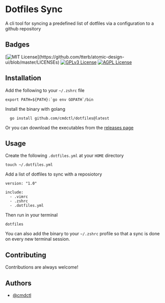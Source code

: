 
# Dotfiles Sync

A cli tool for syncing a predefined list of dotfiles via a configuration
to a github repository




## Badges

[![MIT License](https://img.shields.io/apm/l/atomic-design-ui.svg?)](https://github.com/tterb/atomic-design-ui/blob/master/LICENSEs)
[![GPLv3 License](https://img.shields.io/badge/License-GPL%20v3-yellow.svg)](https://opensource.org/licenses/)
[![AGPL License](https://img.shields.io/badge/license-AGPL-blue.svg)](http://www.gnu.org/licenses/agpl-3.0)


## Installation

Add the following to your `~/.zshrc` file
```
export PATH=${PATH}:`go env GOPATH`/bin
```
Install the binary with golang
```
  go install github.com/cmdctl/dotfiles@latest
```
Or you can download the executables from the [releases page](https://github.com/cmdctl/dotfiles/releases/tag/v0.1.2)

## Usage
Create the following `.dotfiles.yml` at your `HOME` directory
```
touch ~/.dotfiles.yml
```
Add a list of dotfiles to sync with a reposiotory
```
version: "1.0"

include:
  - .vimrc
  - .zshrc
  - .dotfiles.yml
```
Then run in your terminal
```
dotfiles
```

You can also add the binary to your `~/.zshrc` profile so that a sync is done on every new terminal session.



## Contributing

Contributions are always welcome!




## Authors

- [@cmdctl](https://www.github.com/cmdctl)

